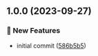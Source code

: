 ## 1.0.0 (2023-09-27)


### 🚀 New Features

* initial commit ([586b5b5](https://github.com/AtomiCloud/sulfoxide.sulfur/commit/586b5b50f684be76fe184276e64b3a72b97058fd))
